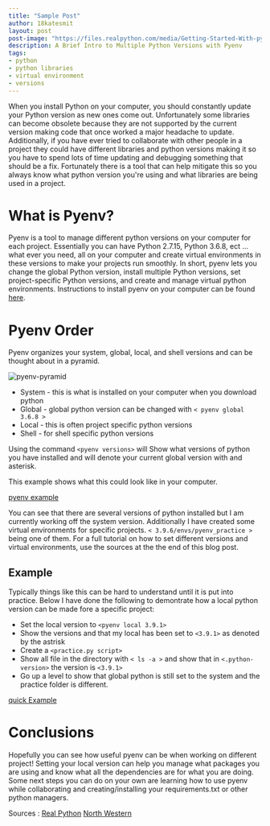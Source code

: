 ```yaml
---
title: "Sample Post"
author: 18katesmit
layout: post
post-image: "https://files.realpython.com/media/Getting-Started-With-pyenv_Watermarked.7b1dd55b32a1.jpg""
description: A Brief Intro to Multiple Python Versions with Pyenv
tags:
- python
- python libraries
- virtual environment
- versions
---
```


When you install Python on your computer, you should constantly update your Python version as new ones come out. Unfortunately some libraries can become obsolete because they are not supported by the current version making code that once worked a major headache to update. Additionally, if you have ever tried to collaborate with other people in a project they could have different libraries and python versions making it so you have to spend lots of time updating and debugging something that should be a fix. Fortunately there is a tool that can help mitigate this so you always know what python version you're using and what libraries are being used in a project.

# What is Pyenv?

Pyenv is a tool to manage different python versions on your computer for each project. Essentially you can have Python 2.7.15, Python 3.6.8, ect ... what ever you need, all on your computer and create virtual environments in these versions to make your projects run smoothly. In short, pyenv lets you change the global Python version, install multiple Python versions, set project-specific Python versions, and  create and manage virtual python environments. Instructions to install pyenv on your computer can be found [here](https://github.com/pyenv/pyenv#installation).


# Pyenv Order

Pyenv organizes your system, global, local, and shell versions and can be thought about in a pyramid.

![pyenv-pyramid](https://files.realpython.com/media/pyenv-pyramid.d2f35a19ded9.png)


* System - this is what is installed on your computer when you download python
* Global - global python version can be changed with `< pyenv global 3.6.8 >`
* Local - this is often project specific python versions
* Shell - for shell specific python versions


Using the command `<pyenv versions>` will Show what versions of python you have installed and will denote your current global version with and asterisk.

This example shows what this could look like in your computer.

[pyenv example](/assets/images/blogimages/figs-mm-dd/pyen_versions)

You can see that there are several versions of python installed but I am currently working off the system version. Additionally I have created some virtual environments for specific projects. `< 3.9.6/envs/pyenv_practice >` being one of them. For a full tutorial on how to set different versions and virtual environments, use the sources at the the end of this blog post.

## Example

Typically things like this can be hard to understand until it is put into practice. Below I have done the following to demontrate how a local python version can be made fore a specific project:

* Set the local version to `<pyenv local 3.9.1>`
* Show the versions and that my local has been set to `<3.9.1>` as denoted by the astrisk
* Create a `<practice.py script>`
* Show all file in the directory with `< ls -a >` and show that in  `<.python-version>` the version is `<3.9.1>`
* Go up a level to show that global python is still set to the system and the practice folder is different.

[quick Example](/assets/images/blogimages/figs-mm-dd/Example)


# Conclusions

Hopefully you can see how useful pyenv can be when working on different project! Setting your local version can help you manage what packages you are using and know what all the dependencies are for what you are doing. Some next steps you can do on your own are learning how to use pyenv while collaborating and creating/installing your requirements.txt or other python managers.



Sources :
  [Real Python](https://realpython.com/intro-to-pyenv/)
  [North Western](https://amaral.northwestern.edu/resources/guides/pyenv-tutorial#:~:text=Meet%20pyenv%3A%20a%20Simple%20Python,environments%20(%22virualenv's%22).)
